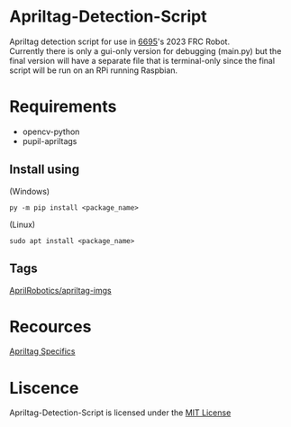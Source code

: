 # Apriltag-Detection-Script
Apriltag detection script for use in [6695](https://github.com/AlphaKnights)'s 2023 FRC Robot. <br>
Currently there is only a gui-only version for debugging (main.py) but the final version will have a separate file that is terminal-only since the final script will be run on an RPi running Raspbian.

# Requirements
* opencv-python
* pupil-apriltags

## Install using
(Windows)
```
py -m pip install <package_name>
```
(Linux)
```
sudo apt install <package_name>
```

## Tags
[AprilRobotics/apriltag-imgs](https://github.com/AprilRobotics/apriltag-imgs)

# Recources
[Apriltag Specifics](https://optitag.io/blogs/news/designing-your-perfect-apriltag)

# Liscence
Apriltag-Detection-Script is licensed under the [MIT License](https://github.com/MaxAdams0/Apriltag-Detection-Script/blob/main/LICENSE)

